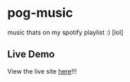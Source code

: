 # pog-music
music thats on my spotify playlist :) [lol]

## Live Demo
View the live site [here](https://vocalnutria9174.github.io/pog-music/)!!!
